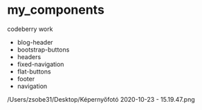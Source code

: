 # my_components
codeberry work

-	blog-header
-	bootstrap-buttons
-	headers
- 	fixed-navigation
-	flat-buttons
-	footer
-	navigation
  

/Users/zsobe31/Desktop/Képernyőfotó 2020-10-23 - 15.19.47.png
